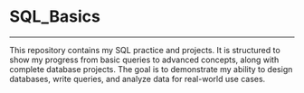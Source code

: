 # SQL_Basics
-------------------------------------------------
This repository contains my SQL practice and projects. It is structured to show my progress from basic queries to advanced concepts, along with complete database projects. The goal is to demonstrate my ability to design databases, write queries, and analyze data for real-world use cases.
